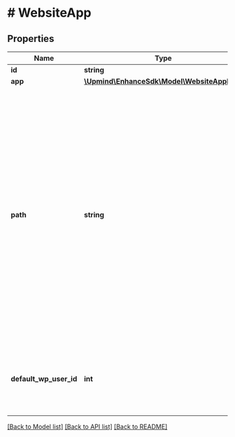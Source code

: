 # # WebsiteApp

## Properties

Name | Type | Description | Notes
------------ | ------------- | ------------- | -------------
**id** | **string** |  | [optional]
**app** | [**\Upmind\EnhanceSdk\Model\WebsiteAppKind**](WebsiteAppKind.md) |  |
**path** | **string** | The path is only present if the app is installed in the root instead of a subfolder. For example if a customer installs Wordpress at &#39;/blog&#39;, then the path will be present and equal to &#39;blog&#39;. But if they install WP in website root, instead of returning &#39;/&#39; or empty string, this property is omitted. | [optional]
**default_wp_user_id** | **int** | Only present if default was set by the user. Otherwise, this field isn&#39;t there. | [optional]

[[Back to Model list]](../../README.md#models) [[Back to API list]](../../README.md#endpoints) [[Back to README]](../../README.md)
